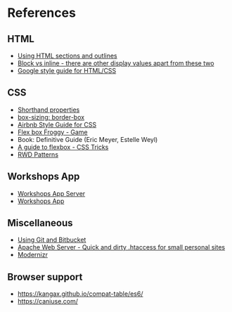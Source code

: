 # References

## HTML
- [Using HTML sections and outlines](
https://developer.mozilla.org/en-US/docs/Web/Guide/HTML/Using_HTML_sections_and_outlines)
- [Block vs inline - there are other display values apart from these two](https://www.w3schools.com/html/html_blocks.asp)
- [Google style guide for HTML/CSS](https://google.github.io/styleguide/htmlcssguide.html)

## CSS
- [Shorthand properties](https://developer.mozilla.org/en-US/docs/Web/CSS/Shorthand_properties)
- [box-sizing: border-box](https://developer.mozilla.org/en-US/docs/Web/CSS/box-sizing)
- [Airbnb Style Guide for CSS](https://github.com/airbnb/css)
- [Flex box Froggy - Game](https://css-tricks.com/snippets/css/a-guide-to-flexbox/)
- Book: Definitive Guide (Eric Meyer, Estelle Weyl)
- [A guide to flexbox - CSS Tricks](https://css-tricks.com/snippets/css/a-guide-to-flexbox/)
- [RWD Patterns](https://developers.google.com/web/fundamentals/design-and-ux/responsive/patterns)

## Workshops App
- [Workshops App Server](http://workshops-server.herokuapp.com/)
- [Workshops App](https://vw-angular.s3.ap-south-1.amazonaws.com/index.html)

## Miscellaneous
- [Using Git and Bitbucket](https://support.atlassian.com/bitbucket-cloud/docs/clone-and-make-a-change-on-a-new-branch/)
- [Apache Web Server - Quick and dirty .htaccess for small personal sites](https://dev.to/thejessleigh/quick-and-dirty-htaccess-for-small-personal-sites-2cfn)
- [Modernizr](https://modernizr.com/)

## Browser support
- https://kangax.github.io/compat-table/es6/
- https://caniuse.com/